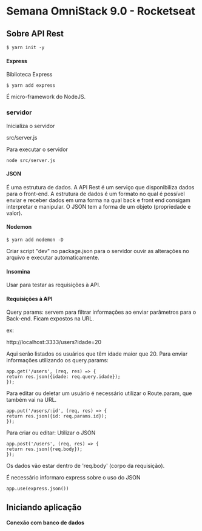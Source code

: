 # Semana OmniStack 9.0 - Rocketseat

## Sobre API Rest

    $ yarn init -y

#### Express

Biblioteca Express

    $ yarn add express

É micro-framework do NodeJS.

### servidor

Inicializa o servidor

src/server.js

Para executar o servidor

    node src/server.js

#### JSON

É uma estrutura de dados. A API Rest é um serviço que disponibiliza dados para o front-end. A estrutura de dados é um formato no qual é possível enviar e receber dados em uma forma na qual back e front end consigam interpretar e manipular.
O JSON tem a forma de um objeto (propriedade e valor).

#### Nodemon

    $ yarn add nodemon -D

Criar script "dev" no package.json para o servidor ouvir as alterações no arquivo e executar automaticamente.

#### Insomina

Usar para testar as requisições à API.

#### Requisições à API

Query params: servem para filtrar informações ao enviar parâmetros para o Back-end. Ficam expostos na URL.

ex:

http://localhost:3333/users?idade=20

Aqui serão listados os usuários que têm idade maior que 20. Para enviar informações utilizando os query.params:

    app.get('/users', (req, res) => {
    return res.json({idade: req.query.idade});
    });

Para editar ou deletar um usuário é necessário utilizar o Route.param, que também vai na URL.

    app.put('/users/:id', (req, res) => {
    return res.json({id: req.params.id});
    });

Para criar ou editar:
Utilizar o JSON

    app.post('/users', (req, res) => {
    return res.json({req.body});
    });

Os dados vão estar dentro de 'req.body' (corpo da requisição).

É necessário informaro express sobre o uso do JSON

    app.use(express.json())

## Iniciando aplicação

#### Conexão com banco de dados
